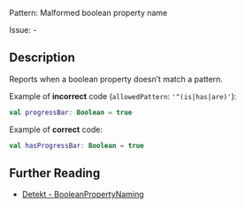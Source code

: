 Pattern: Malformed boolean property name

Issue: -

## Description

Reports when a boolean property doesn’t match a pattern.

Example of **incorrect** code (`allowedPattern`: `'^(is|has|are)'`):

```kotlin
val progressBar: Boolean = true
```

Example of **correct** code:

```kotlin
val hasProgressBar: Boolean = true
```

## Further Reading

* [Detekt - BooleanPropertyNaming](https://detekt.github.io/detekt/naming.html#booleanpropertynaming)